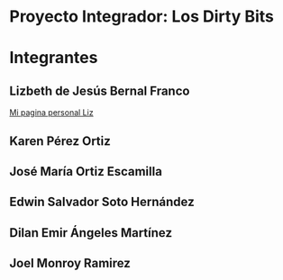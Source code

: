 # Proyecto Integrador: Los Dirty Bits

# Integrantes

## Lizbeth de Jesús Bernal Franco 
[Mi pagina personal Liz](https://lizbernal.github.io/)

## Karen Pérez Ortiz 

## José María Ortiz Escamilla

## Edwin Salvador Soto Hernández

## Dilan Emir Ángeles Martínez

## Joel Monroy Ramirez

